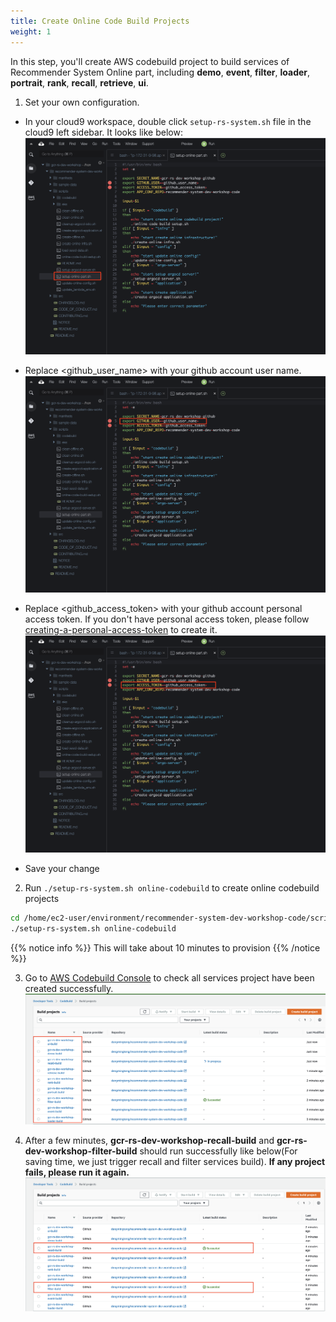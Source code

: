 ```yaml
---
title: Create Online Code Build Projects
weight: 1
---
```


In this step, you'll create AWS codebuild project to build services of Recommender System Online part, including **demo**, **event**, **filter**, **loader**, **portrait**, **rank**, **recall**, **retrieve**, **ui**.

1. Set your own configuration.
- In your cloud9 workspace, double click `setup-rs-system.sh` file in the cloud9 left sidebar. It looks like below:
![Update Codebuild Config](/images/update-codebuild-config.png)

- Replace <github_user_name> with your github account user name.
![Update Codebuild Github user](/images/update-codebuild-github-user.png)

- Replace <github_access_token> with your github account personal access token. If you don't have personal access token, please follow [creating-a-personal-access-token](https://docs.github.com/en/github/authenticating-to-github/keeping-your-account-and-data-secure/creating-a-personal-access-token) to create it. 
![Update Codebuild Access Token](/images/update-codebuild-access-token.png)

- Save your change

2. Run `./setup-rs-system.sh online-codebuild` to create online codebuild projects

```sh
cd /home/ec2-user/environment/recommender-system-dev-workshop-code/scripts
./setup-rs-system.sh online-codebuild
```
{{% notice info %}}
This will take about 10 minutes to provision
{{% /notice %}}

3. Go to [AWS Codebuild Console](https://ap-northeast-1.console.aws.amazon.com/codesuite/codebuild/home?region=ap-northeast-1) to check all services project have been created successfully.
![Codebuild Created](/images/codebuild-created.png)

4. After a few minutes, **gcr-rs-dev-workshop-recall-build** and **gcr-rs-dev-workshop-filter-build** should run successfully like below(For saving time, we just trigger recall and filter services build). **If any project fails, please run it again.**
![Codebuild Succeed](/images/codebuild-successfully.png)

